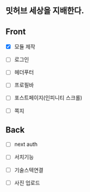 ## 밋허브 세상을 지배한다.

## Front


- [x] 모듈 제작

- [ ] 로그인

- [ ] 헤더푸터

- [ ] 프로필바

- [ ] 포스트페이지(인피니티 스크롤)

- [ ] 쪽지

## Back

- [ ] next auth

- [ ] 서치기능

- [ ] 기술스텍연결

- [ ] 사진 업로드
